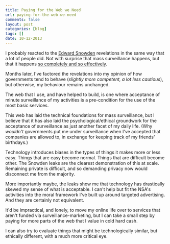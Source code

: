 ```yaml
---
title: Paying for the Web we Need
url: paying-for-the-web-we-need
comments: false
layout: post
categories: [blog]
tags: []
date: 10-12-2013
---
```

I probably reacted to the [Edward Snowden](http://www.theguardian.com/world/edward-snowden) revelations in the same way that a lot of people did. Not with surprise that mass surveillance happens, but that it happens [so completely and so effectively](http://www.nytimes.com/2013/11/03/world/no-morsel-too-minuscule-for-all-consuming-nsa.html). 

Months later, I've factored the revelations into my opinion of how governments tend to behave (_slightly more competent, a lot less cautious_), but otherwise, my behaviour remains unchanged. 

The web that I use, and have helped to build, is one where acceptance of minute surveillance of my activities is a pre-condition for the use of the most basic services. 

This web has laid the technical foundations for mass surveillance, but I believe that it has also laid the psychological/ethical groundwork for the acceptance of surveillance as just another facet of my daily life. (Why _wouldn't_ governments put me under surveillance when I've accepted that companies are allowed to, in exchange for keeping track of my friends' birthdays.)

Technology introduces biases in the types of things it makes more or less easy. Things that are easy become normal. Things that are difficult become other. The Snowden leaks are the clearest demonstration of this at scale. Remaining private is difficult, and so demanding privacy now would disconnect me from the majority. 

More importantly maybe, the leaks show me that technology has drastically skewed my sense of what is acceptable. I can't help but fit the NSA's activities into the moral framework I've built up around targeted advertising. And they are certainly not equivalent. 

It'd be impractical, and lonely, to move my online life over to services that aren't funded via surveillance-marketing, but I can take a small step by paying for more parts of the web that I value in cold hard cash. 

I can also try to evaluate things that might be technologically similar, but ethically different, with a much more critical eye. 






